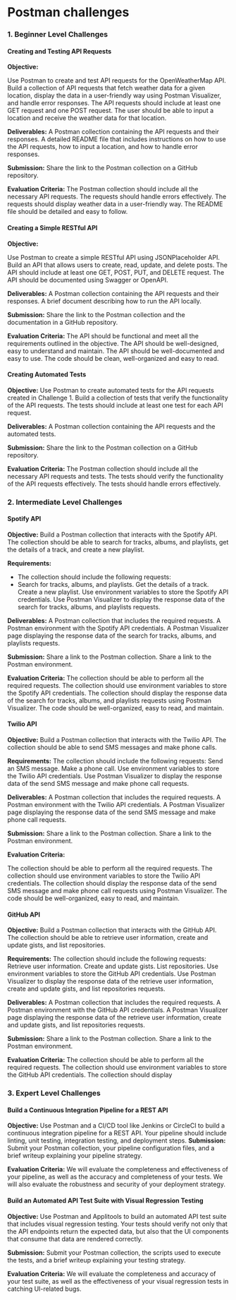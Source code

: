 # Postman challenges

### 1. Beginner Level Challenges 
#### Creating and Testing API Requests
**Objective:**

Use Postman to create and test API requests for the OpenWeatherMap API.
Build a collection of API requests that fetch weather data for a given location, display the data in a user-friendly way using Postman Visualizer, and handle error responses.
The API requests should include at least one GET request and one POST request.
The user should be able to input a location and receive the weather data for that location.

**Deliverables:**
A Postman collection containing the API requests and their responses.
A detailed README file that includes instructions on how to use the API requests, how to input a location, and how to handle error responses.

**Submission:**
Share the link to the Postman collection on a GitHub repository.

**Evaluation Criteria:**
The Postman collection should include all the necessary API requests.
The requests should handle errors effectively.
The requests should display weather data in a user-friendly way.
The README file should be detailed and easy to follow.

#### Creating a Simple RESTful API
**Objective:**

Use Postman to create a simple RESTful API using JSONPlaceholder API.
Build an API that allows users to create, read, update, and delete posts.
The API should include at least one GET, POST, PUT, and DELETE request.
The API should be documented using Swagger or OpenAPI.

**Deliverables:**
A Postman collection containing the API requests and their responses.
A brief document describing how to run the API locally.

**Submission:**
Share the link to the Postman collection and the documentation in a GitHub repository.

**Evaluation Criteria:**
The API should be functional and meet all the requirements outlined in the objective.
The API should be well-designed, easy to understand and maintain.
The API should be well-documented and easy to use.
The code should be clean, well-organized and easy to read.

#### Creating Automated Tests
**Objective:**
Use Postman to create automated tests for the API requests created in Challenge 1.
Build a collection of tests that verify the functionality of the API requests.
The tests should include at least one test for each API request.

**Deliverables:**
A Postman collection containing the API requests and the automated tests.

**Submission:**
Share the link to the Postman collection on a GitHub repository.

**Evaluation Criteria:**
The Postman collection should include all the necessary API requests and tests.
The tests should verify the functionality of the API requests effectively.
The tests should handle errors effectively.


### 2. Intermediate Level Challenges

#### Spotify API
**Objective:**
Build a Postman collection that interacts with the Spotify API. The collection should be able to search for tracks, albums, and playlists, get the details of a track, and create a new playlist.

**Requirements:**

- The collection should include the following requests:
- Search for tracks, albums, and playlists.
Get the details of a track.
Create a new playlist.
Use environment variables to store the Spotify API credentials.
Use Postman Visualizer to display the response data of the search for tracks, albums, and playlists requests.

**Deliverables:**
A Postman collection that includes the required requests.
A Postman environment with the Spotify API credentials.
A Postman Visualizer page displaying the response data of the search for tracks, albums, and playlists requests.

**Submission:**
Share a link to the Postman collection.
Share a link to the Postman environment.

**Evaluation Criteria:**
The collection should be able to perform all the required requests.
The collection should use environment variables to store the Spotify API credentials.
The collection should display the response data of the search for tracks, albums, and playlists requests using Postman Visualizer.
The code should be well-organized, easy to read, and maintain.


#### Twilio API
**Objective:**
Build a Postman collection that interacts with the Twilio API. The collection should be able to send SMS messages and make phone calls.

**Requirements:**
The collection should include the following requests:
Send an SMS message.
Make a phone call.
Use environment variables to store the Twilio API credentials.
Use Postman Visualizer to display the response data of the send SMS message and make phone call requests.

**Deliverables:**
A Postman collection that includes the required requests.
A Postman environment with the Twilio API credentials.
A Postman Visualizer page displaying the response data of the send SMS message and make phone call requests.

**Submission:**
Share a link to the Postman collection.
Share a link to the Postman environment.

**Evaluation Criteria:**

The collection should be able to perform all the required requests.
The collection should use environment variables to store the Twilio API credentials.
The collection should display the response data of the send SMS message and make phone call requests using Postman Visualizer.
The code should be well-organized, easy to read, and maintain.

#### GitHub API
**Objective:**
Build a Postman collection that interacts with the GitHub API. The collection should be able to retrieve user information, create and update gists, and list repositories.

**Requirements:**
The collection should include the following requests:
Retrieve user information.
Create and update gists.
List repositories.
Use environment variables to store the GitHub API credentials.
Use Postman Visualizer to display the response data of the retrieve user information, create and update gists, and list repositories requests.

**Deliverables:**
A Postman collection that includes the required requests.
A Postman environment with the GitHub API credentials.
A Postman Visualizer page displaying the response data of the retrieve user information, create and update gists, and list repositories requests.

**Submission:**
Share a link to the Postman collection.
Share a link to the Postman environment.

**Evaluation Criteria:**
The collection should be able to perform all the required requests.
The collection should use environment variables to store the GitHub API credentials.
The collection should display


### 3. Expert Level Challenges

#### Build a Continuous Integration Pipeline for a REST API
**Objective:** 
Use Postman and a CI/CD tool like Jenkins or CircleCI to build a continuous integration pipeline for a REST API. Your pipeline should include linting, unit testing, integration testing, and deployment steps.
**Submission:** 
Submit your Postman collection, your pipeline configuration files, and a brief writeup explaining your pipeline strategy.

**Evaluation Criteria:** 
We will evaluate the completeness and effectiveness of your pipeline, as well as the accuracy and completeness of your tests. We will also evaluate the robustness and security of your deployment strategy.

#### Build an Automated API Test Suite with Visual Regression Testing

**Objective:** 
Use Postman and Applitools to build an automated API test suite that includes visual regression testing. Your tests should verify not only that the API endpoints return the expected data, but also that the UI components that consume that data are rendered correctly.

**Submission:** 
Submit your Postman collection, the scripts used to execute the tests, and a brief writeup explaining your testing strategy.

**Evaluation Criteria:** 
We will evaluate the completeness and accuracy of your test suite, as well as the effectiveness of your visual regression tests in catching UI-related bugs.
